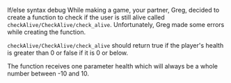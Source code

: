 If/else syntax debug
While making a game, your partner, Greg, decided to create a function to check if the user is still alive called `checkAlive/CheckAlive/check_alive`. Unfortunately, Greg made some errors while creating the function.

`checkAlive/CheckAlive/check_alive` should return true if the player's health is greater than 0 or false if it is 0 or below.

The function receives one parameter health which will always be a whole number between -10 and 10.